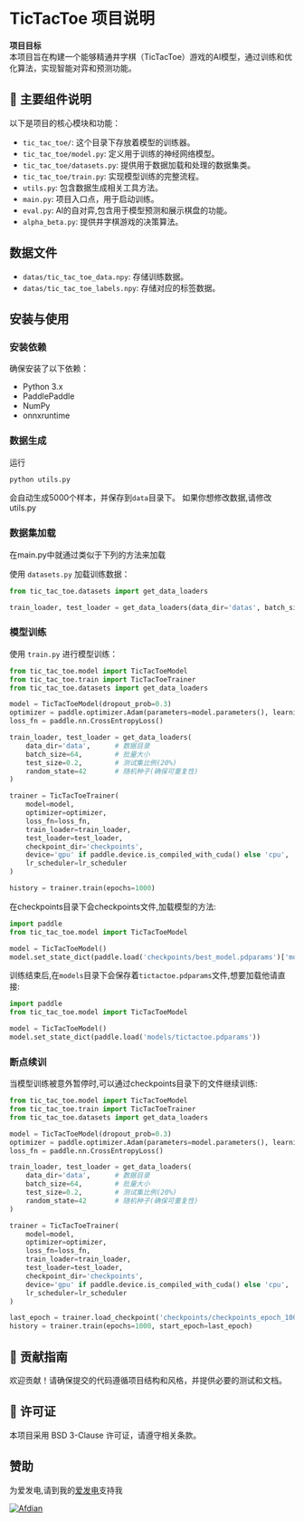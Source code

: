 

# TicTacToe 项目说明

**项目目标**  
本项目旨在构建一个能够精通井字棋（TicTacToe）游戏的AI模型，通过训练和优化算法，实现智能对弈和预测功能。

## 📁 主要组件说明

以下是项目的核心模块和功能：
- `tic_tac_toe/`: 这个目录下存放着模型的训练器。
- `tic_tac_toe/model.py`: 定义用于训练的神经网络模型。
- `tic_tac_toe/datasets.py`: 提供用于数据加载和处理的数据集类。
- `tic_tac_toe/train.py`: 实现模型训练的完整流程。
- `utils.py`: 包含数据生成相关工具方法。
- `main.py`: 项目入口点，用于启动训练。
- `eval.py`: AI的自对弈,包含用于模型预测和展示棋盘的功能。
- `alpha_beta.py`: 提供井字棋游戏的决策算法。

## 数据文件

- `datas/tic_tac_toe_data.npy`: 存储训练数据。
- `datas/tic_tac_toe_labels.npy`: 存储对应的标签数据。

## 安装与使用

### 安装依赖

确保安装了以下依赖：

- Python 3.x
- PaddlePaddle
- NumPy
- onnxruntime

### 数据生成

运行
```bash
python utils.py
```
会自动生成5000个样本，并保存到`data`目录下。
如果你想修改数据,请修改utils.py

### 数据集加载

在main.py中就通过类似于下列的方法来加载

使用 `datasets.py` 加载训练数据：

```python
from tic_tac_toe.datasets import get_data_loaders

train_loader, test_loader = get_data_loaders(data_dir='datas', batch_size=64)
```

### 模型训练

使用 `train.py` 进行模型训练：

```python
from tic_tac_toe.model import TicTacToeModel
from tic_tac_toe.train import TicTacToeTrainer
from tic_tac_toe.datasets import get_data_loaders

model = TicTacToeModel(dropout_prob=0.3)
optimizer = paddle.optimizer.Adam(parameters=model.parameters(), learning_rate=0.001)
loss_fn = paddle.nn.CrossEntropyLoss()

train_loader, test_loader = get_data_loaders(
    data_dir='data',      # 数据目录
    batch_size=64,        # 批量大小
    test_size=0.2,        # 测试集比例(20%)
    random_state=42       # 随机种子(确保可重复性)
)

trainer = TicTacToeTrainer(
    model=model,
    optimizer=optimizer,
    loss_fn=loss_fn,
    train_loader=train_loader,
    test_loader=test_loader,
    checkpoint_dir='checkpoints',
    device='gpu' if paddle.device.is_compiled_with_cuda() else 'cpu',
    lr_scheduler=lr_scheduler
)

history = trainer.train(epochs=1000)

```
在checkpoints目录下会checkpoints文件,加载模型的方法:
```python
import paddle
from tic_tac_toe.model import TicTacToeModel

model = TicTacToeModel()
model.set_state_dict(paddle.load('checkpoints/best_model.pdparams')['model_state_dict'])
```
训练结束后,在`models`目录下会保存着`tictactoe.pdparams`文件,想要加载他请直接:
```python
import paddle
from tic_tac_toe.model import TicTacToeModel

model = TicTacToeModel()
model.set_state_dict(paddle.load('models/tictactoe.pdparams'))
```

### 断点续训
当模型训练被意外暂停时,可以通过checkpoints目录下的文件继续训练:
```python
from tic_tac_toe.model import TicTacToeModel
from tic_tac_toe.train import TicTacToeTrainer
from tic_tac_toe.datasets import get_data_loaders

model = TicTacToeModel(dropout_prob=0.3)
optimizer = paddle.optimizer.Adam(parameters=model.parameters(), learning_rate=0.001)
loss_fn = paddle.nn.CrossEntropyLoss()

train_loader, test_loader = get_data_loaders(
    data_dir='data',      # 数据目录
    batch_size=64,        # 批量大小
    test_size=0.2,        # 测试集比例(20%)
    random_state=42       # 随机种子(确保可重复性)
)

trainer = TicTacToeTrainer(
    model=model,
    optimizer=optimizer,
    loss_fn=loss_fn,
    train_loader=train_loader,
    test_loader=test_loader,
    checkpoint_dir='checkpoints',
    device='gpu' if paddle.device.is_compiled_with_cuda() else 'cpu',
    lr_scheduler=lr_scheduler
)

last_epoch = trainer.load_checkpoint('checkpoints/checkpoints_epoch_100.pdparams')
history = trainer.train(epochs=1000, start_epoch=last_epoch)

```

## 📌 贡献指南

欢迎贡献！请确保提交的代码遵循项目结构和风格，并提供必要的测试和文档。

## 📄 许可证

本项目采用 BSD 3-Clause 许可证，请遵守相关条款。

## 赞助
为爱发电,请到我的[爱发电](https://afdian.com/a/thzsen)支持我

[![Afdian](https://pic1.afdiancdn.com/static/img/welcome/button-sponsorme.png)](https://afdian.com/a/thzsen)

